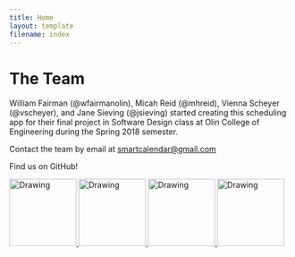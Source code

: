 ```yaml
---
title: Home
layout: template
filename: index
---
```


# The Team
William Fairman (@wfairmanolin), Micah Reid (@mhreid), Vienna Scheyer (@vscheyer), and Jane Sieving (@jsieving) started creating this scheduling app for their final project in Software Design class at Olin College of Engineering during the Spring 2018 semester.

Contact the team by email at smartcalendar@gmail.com

Find us on GitHub!

<div id="banner>
<div class="inline-block">
<a href= "https://github.com/wfairmanolin">
<img src='https://avatars0.githubusercontent.com/u/31521968?s=200&v=4)](https://github.com/wfairmanolin' alt="Drawing"          width="120" height="120")/> 
  
<a href= "https://github.com/mhreid">
<img src='https://avatars0.githubusercontent.com/u/7905597?s=200&v=4)](https://github.com/mhreid' alt="Drawing" width="120" height="120")"/> 
                                                                                                                                                                                                                                                                            <a href= "http://github.com/jsieving">
<img src='https://avatars3.githubusercontent.com/u/31548155?s=200&v=4)](https://github.com/jsieving' alt="Drawing" width="120" height="120")"/> 
  
<a href= "https://github.com/vscheyer">
<img src='https://avatars2.githubusercontent.com/u/18016746?s=200&v=4)](https://github.com/vscheyer' alt="Drawing" width="120" height="120")"/>                                                                                                                                           </div>                                                                                                                                         </div>
